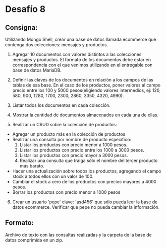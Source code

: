# Desafío 8

## Consigna: 

Utilizando Mongo Shell, crear una base de datos llamada ecommerce que contenga dos colecciones: mensajes y productos.

1. Agregar 10 documentos con valores distintos a las colecciones mensajes y productos. El formato de los documentos debe estar en correspondencia con el que venimos utilizando en el entregable con base de datos MariaDB. 
2. Definir las claves de los documentos en relación a los campos de las tablas de esa base. En el caso de los productos, poner valores al campo precio entre los 100 y 5000 pesos(eligiendo valores intermedios, ej: 120, 580, 900, 1280, 1700, 2300, 2860, 3350, 4320, 4990). 
3. Listar todos los documentos en cada colección.
4. Mostrar la cantidad de documentos almacenados en cada una de ellas.

5. Realizar un CRUD sobre la colección de productos:
 - Agregar un producto más en la colección de productos 
 - Realizar una consulta por nombre de producto específico:
    1. Listar los productos con precio menor a 1000 pesos.
    2. Listar los productos con precio entre los 1000 a 3000 pesos.
    3. Listar los productos con precio mayor a 3000 pesos.
    4. Realizar una consulta que traiga sólo el nombre del tercer producto más barato.
 - Hacer una actualización sobre todos los productos, agregando el campo stock a todos ellos con un valor de 100.
 - Cambiar el stock a cero de los productos con precios mayores a 4000 pesos. 
 - Borrar los productos con precio menor a 1000 pesos 
6. Crear un usuario 'pepe' clave: 'asd456' que sólo pueda leer la base de datos ecommerce. Verificar que pepe no pueda cambiar la información.

## Formato: 
Archivo de texto con las consultas realizadas y la carpeta de la base de datos comprimida en un zip. 